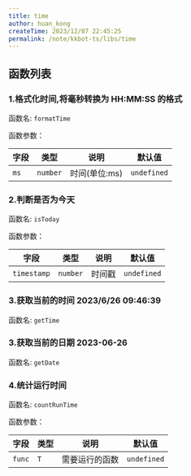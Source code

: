```yaml
---
title: time
author: huan_kong
createTime: 2023/12/07 22:45:25
permalink: /note/kkbot-ts/libs/time
---
```


## 函数列表

### 1.格式化时间,将毫秒转换为 HH:MM:SS 的格式

函数名: `formatTime`

函数参数：

| 字段 | 类型     | 说明          | 默认值      |
| ---- | -------- | ------------- | ----------- |
| `ms` | `number` | 时间(单位:ms) | `undefined` |

### 2.判断是否为今天

函数名: `isToday`

函数参数：

| 字段        | 类型     | 说明   | 默认值      |
| ----------- | -------- | ------ | ----------- |
| `timestamp` | `number` | 时间戳 | `undefined` |

### 3.获取当前的时间 2023/6/26 09:46:39

函数名: `getTime`

### 3.获取当前的日期 2023-06-26

函数名: `getDate`

### 4.统计运行时间

函数名: `countRunTime`

函数参数：

| 字段   | 类型 | 说明           | 默认值      |
| ------ | ---- | -------------- | ----------- |
| `func` | `T`  | 需要运行的函数 | `undefined` |
